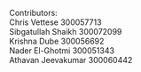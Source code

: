 Contributors:\
Chris Vettese 300057713\
Sibgatullah Shaikh 300072099\
Krishna Dube 300056692\
Nader El-Ghotmi 300051343\
Athavan Jeevakumar 300060442
